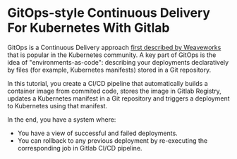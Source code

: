 # GitOps-style Continuous Delivery For Kubernetes With Gitlab

GitOps is a Continuous Delivery approach [first described by Weaveworks](https://www.weave.works/blog/gitops-operations-by-pull-request) that is
popular in the Kubernetes community. A key part of GitOps is the idea of
"environments-as-code": describing your deployments declaratively by files (for
example, Kubernetes manifests) stored in a Git repository.

In this tutorial, you create a CI/CD pipeline that automatically builds a
container image from commited code, stores the image in Gitlab Registry, updates a Kubernetes manifest in a Git repository and triggers a
deployment to Kubernetes using that manifest.

In the end, you have a system where:
* You have a view of successful and failed deployments.
* You can rollback to any previous deployment by re-executing the corresponding
  job in Gitlab CI/CD pipeline.
